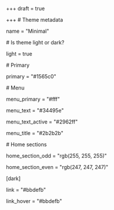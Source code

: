 +++
draft = true

+++
\# Theme metadata

name = "Minimal"

\# Is theme light or dark?

light = true

\# Primary

primary = "#1565c0"

\# Menu

menu_primary = "#fff"

menu_text = "#34495e"

menu_text_active = "#2962ff"

menu_title = "#2b2b2b"

\# Home sections

home_section_odd = "rgb(255, 255, 255)"

home_section_even = "rgb(247, 247, 247)"

\[dark\]

  link = "#bbdefb"

  link_hover = "#bbdefb"